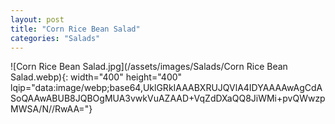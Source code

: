 ```yaml
---
layout: post
title: "Corn Rice Bean Salad"
categories: "Salads"
---
```

![Corn Rice Bean Salad.jpg](/assets/images/Salads/Corn Rice Bean Salad.webp){: width="400" height="400" lqip="data:image/webp;base64,UklGRkIAAABXRUJQVlA4IDYAAAAwAgCdASoQAAwABUB8JQBOgMUA3vwkVuAZAAD+VqZdDXaQQ8JiWMi+pvQWwzpMWSA/N//RwAA="}

